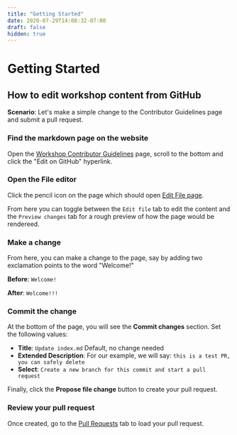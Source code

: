 ```yaml
---
title: "Getting Started"
date: 2020-07-29T14:08:32-07:00
draft: false
hidden: true
---
```


# Getting Started

## How to edit workshop content from GitHub

**Scenario**: Let's make a simple change to the Contributor Guidelines page and submit a pull request.

### Find the markdown page on the website
Open the [Workshop Contributor Guidelines](https://workshops.nuevofoundation.org/guidelines/) page, scroll to the bottom and click the "Edit on GitHub" hyperlink.

### Open the File editor 
Click the pencil icon on the page which should open [Edit File page](https://github.com/NuevoFoundation/workshops/edit/master/content/guidelines/_index.md). 

From here you can toggle between the `Edit file` tab to edit the content and the `Preview changes` tab for a rough preview of how the page would be rendereed. 

### Make a change 
From here, you can make a change to the page, say by adding two exclamation points to the word "Welcome!"

**Before**: `Welcome!`

**After**: `Welcome!!!`

### Commit the change 
At the bottom of the page, you will see the **Commit changes** section. Set the following values:

* **Title**: `Update index.md` Default, no change needed
* **Extended Description**: For our example, we will say: `this is a test PR, you can safely delete` 
* **Select**: `Create a new branch for this commit and start a pull request`

Finally, click the **Propose file change** button to create your pull request. 

### Review your pull request
Once created, go to the [Pull Requests](https://github.com/NuevoFoundation/workshops/pulls) tab to load your pull request.

